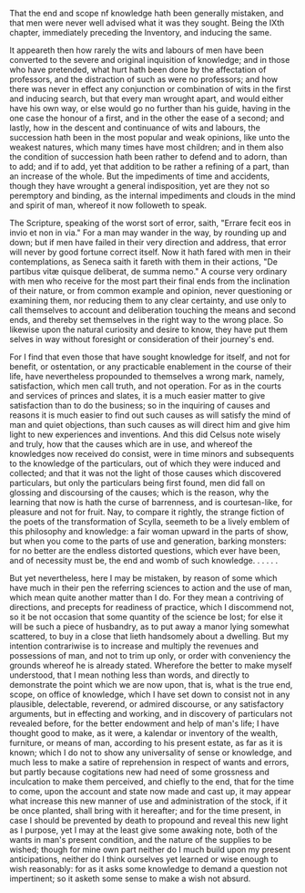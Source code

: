 That the end and scope nf knowledge hath been generally mistaken, and that men were never well advised what it was they sought.
Being the IXth chapter, immediately preceding the Inventory, and inducing the same.

It appeareth then how rarely the wits and labours of men have been converted to the severe and original inquisition of knowledge; and in those who have pretended, what hurt hath been done by the affectation of professors, and the distraction of such as were no professors; and how there was never in effect any conjunction or combination of wits in the first and inducing search, but that every man wrought apart, and would either have his own way, or else would go no further than his guide, having in the one case the honour of a first, and in the other the ease of a second; and lastly, how in the descent and continuance of wits and labours, the succession hath been in the most popular and weak opinions, like unto the weakest natures, which many times have most children; and in them also the condition of succession hath been rather to defend and to adorn, than to add; and if to add, yet that addition to be rather a refining of a part, than an increase of the whole. But the impediments of time and accidents, though they have wrought a general indisposition, yet are they not so peremptory and binding, as the internal impediments and clouds in the mind and spirit of man, whereof it now followeth to speak.

The Scripture, speaking of the worst sort of error, saith, "Errare fecit eos in invio et non in via." For a man may wander in the way, by rounding up and down; but if men have failed in their very direction and address, that error will never by good fortune correct itself. Now it hath fared with men in their contemplations, as Seneca saith it fareth with them in their actions, "De partibus vitæ quisque deliberat, de summa nemo." A course very ordinary with men who receive for the most part their final ends from the inclination of their nature, or from common example and opinion, never questioning or examining them, nor reducing them to any clear certainty, and use only to call themselves to account and deliberation touching the means and second ends, and thereby set themselves in the right way to the wrong place. So likewise upon the natural curiosity and desire to know, they have put them selves in way without foresight or consideration of their journey's end.

For I find that even those that have sought knowledge for itself, and not for benefit, or ostentation, or any practicable enablement in the course of their life, have nevertheless propounded to themselves a wrong mark, namely, satisfaction, which men call truth, and not operation. For as in the courts and services of princes and slates, it is a much easier matter to give satisfaction than to do the business; so in the inquiring of causes and reasons it is much easier to find out such causes as will satisfy the mind of man and quiet objections, than such causes as will direct him and give him light to new experiences and inventions. And this did Celsus note wisely and truly, how that the causes which are in use, and whereof the knowledges now received do consist, were in time minors and subsequents to the knowledge of the particulars, out of which they were induced and collected; and that it was not the light of those causes which discovered particulars, but only the particulars being first found, men did fall on glossing and discoursing of the causes; which is the reason, why the learning that now is hath the curse of barrenness, and is courtesan-like, for pleasure and not for fruit. Nay, to compare it rightly, the strange fiction of the poets of the transformation of Scylla, seemeth to be a lively emblem of this philosophy and knowledge: a fair woman upward in the parts of show, but when you come to the parts of use and generation, barking monsters: for no better are the endless distorted questions, which ever have been, and of necessity must be, the end and womb of such knowledge. . . . . .

But yet nevertheless, here I may be mistaken, by reason of some which have much in their pen the referring sciences to action and the use of man, which mean quite another matter than I do. For they mean a contriving of directions, and precepts for readiness of practice, which I discommend not, so it be not occasion that some quantity of the science be lost; for else it will be such a piece of husbandry, as to put away a manor lying somewhat scattered, to buy in a close that lieth handsomely about a dwelling. But my intention contrariwise is to increase and multiply the revenues and possessions of man, and not to trim up only, or order with conveniency the grounds whereof he is already stated. Wherefore the better to make myself understood, that I mean nothing less than words, and directly to demonstrate the point which we are now upon, that is, what is the true end, scope, on office of knowledge, which I have set down to consist not in any plausible, delectable, reverend, or admired discourse, or any satisfactory arguments, but in effecting and working, and in discovery of particulars not revealed before, for the better endowment and help of man's life; I have thought good to make, as it were, a kalendar or inventory of the wealth, furniture, or means of man, according to his present estate, as far as it is known; which I do not to show any universality of sense or knowledge, and much less to make a satire of reprehension in respect of wants and errors, but partly because cogitations new had need of some grossness and inculcation to make them perceived, and chiefly to the end, that for the time to come, upon the account and state now made and cast up, it may appear what increase this new manner of use and administration of the stock, if it be once planted, shall bring with it hereafter; and for the time present, in case I should be prevented by death to propound and reveal this new light as I purpose, yet I may at the least give some awaking note, both of the wants in man's present condition, and the nature of the supplies to be wished; though for mine own part neither do I much build upon my present anticipations, neither do I think ourselves yet learned or wise enough to wish reasonably: for as it asks some knowledge to demand a question not impertinent; so it asketh some sense to make a wish not absurd.


